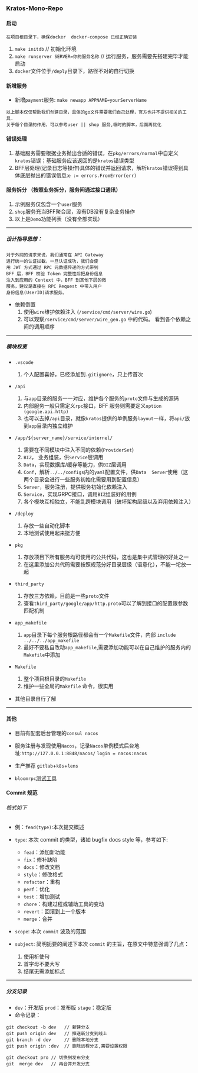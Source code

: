 ### Kratos-Mono-Repo

#### 启动
```
在项目根目录下，确保docker  docker-compose 已经正确安装
```
1. `make initdb`  // 初始化环境 
2. `make runserver SERVER=你的服务名称` // 运行服务，服务需要先搭建完毕才能启动
3. `docker`文件位于`/deply`目录下，路径不对的自行切换

#### 新增服务
* 新增`payment`服务:
`make newapp APPNAME=yourServerName`

```
以上脚本仅仅帮助我们创建目录，具体的go文件需要我们自己处理，官方也并不提供相关的工具.
关于每个目录的作用，可以参考user || shop 服务,临时的脚本，后面再优化
```

#### 错误处理
1. 基础服务需要根据业务抛出合适的错误，在`pkg/errors/normal`中自定义`kratos`错误；基础服务应该返回的是`kratos`错误类型
2. BFF层处理(记录日志等操作)具体的错误并返回请求，解析`kratos`错误得到具体底层抛出的错误信息:`e := errors.FromError(err)`


#### 服务拆分 （按照业务拆分，服务间通过接口通讯）
1. 示例服务仅包含一个`user`服务
2. `shop`服务充当BFF聚合层，没有DB没有复杂业务操作
3. 以上是`Demo`功能列表（没有全部实现）

---

##### 设计指导思想：
```
对于外网的请求来说，我们通常在 API Gateway 
进行统一的认证拦截，一旦认证成功，我们会使
用 JWT 方式通过 RPC 元数据传递的方式带到
BFF 层，BFF 校验 Token 完整性后把身份信息
注入到应用的 Context 中，BFF 到其他下层的微
服务，建议是直接在 RPC Request 中带入用户
身份信息(UserID)请求服务。
```

* 依赖倒置 
    1. 使用`wire`维护依赖注入 (`/service/cmd/server/wire.go`)
    2. 可以观察`/service/cmd/server/wire_gen.go` 中的代码。 看到各个依赖之间的调用顺序

---

##### 模块权责
* `.vscode`
    1. 个人配置喜好，已经添加到`.gitignore`，只上传首次 

* `/api`
    1. 与`app`目录的服务一一对应，维护各个服务的`proto`文件与生成的源码
    2. 内部服务一般只需定义`rpc`接口，BFF 服务则需要定义`option (google.api.http)`
    3. 也可以去掉`/api`目录，就像`kratos`提供的单例服务`layout`一样，将`api/`放到`app`目录内独立维护

* `/app/${server_name}/service/internel/`
    1. 需要在不同模块中注入不同的依赖(`ProviderSet`)
    2. `BIZ`， 业务组装，供`Service`层调用
    3. `Data`，实现数据库/缓存等能力，供`BIZ`层调用
    4. `Conf`，解析`../../configs`内的`yaml`配置文件，供`Data  Server`使用（这两个目录会进行一些服务初始化需要用到配置信息）
    5. `Server`，服务注册，提供服务初始化依赖注入
    6. `Service`，实现GRPC接口，调用`BIZ`组装好的用例
    7. 各个模块互相独立，不能乱跨模块调用（破坏架构层级以及弃用依赖注入）

* `/deploy`
    1. 存放一些自动化脚本
    2. 本地测试使用起来挺方便

* `pkg`
    1. 存放项目下所有服务均可使用的公共代码，这也是集中式管理的好处之一
    2. 在这里添加公共代码需要按照规范分好目录层级（语意化），不能一坨放一起

* `third_party`
    1. 存放三方依赖，目前是一些`proto`文件
    2. 查看`third_party/google/app/http.proto`可以了解到接口的配置跟参数匹配机制

* `app_makefile`
    1. `app`目录下每个服务根路径都会有一个`Makefile`文件，内部 `include ../../../app_makefile`
    2. 最好不要私自改动`app_makefile`,需要添加功能可以在自己维护的服务内的`Makefile`中添加
    

* `Makefile`
    1. 整个项目根目录的`Makefile`
    2. 维护一些全局的`Makefile` 命令，很实用

* 其他目录自行了解

---

#### 其他
* 目前有配套后台管理的`consul nacos`
* 服务注册与发现使用`Nacos`，记录`Nacos`单例模式后台地址:`http://127.0.0.1:8848/nacos/` `login = nacos:nacos`
* 生产推荐 `gitlab`+`k8s`+`lens`

* `bloomrpc`[测试工具](https://github.com/bloomrpc/bloomrpc)
#### Commit 规范

###### 格式如下

* 例：`fead(type)`:本次提交概述
* `type`: 本次 commit 的类型，诸如 bugfix docs style 等，参考如下:   

    * `fead`：添加新功能
    * `fix`：修补缺陷
    * `docs`：修改文档
    * `style`：修改格式
    * `refactor`：重构
    * `perf`：优化
    * `test`：增加测试
    * `chore`：构建过程或辅助工具的变动
    * `revert`：回滚到上一个版本
    * `merge`：合并

* `scope`: 本次 `commit` 波及的范围
* `subject`: 简明扼要的阐述下本次 `commit` 的主旨，在原文中特意强调了几点：

    1. 使用祈使句
    2. 首字母不要大写
    3. 结尾无需添加标点

---
##### 分支记录
* `dev`：开发版 `prod`：发布版 `stage`：稳定版
* 命令记录：
```
git checkout -b dev   // 新建分支
git push origin dev   // 推送新分支到线上
git branch -d dev     // 删除本地分支
git push origin :dev  // 删除远程分支,需要设置权限

git checkout pro // 切换到发布分支
git  merge dev   // 再合并开发分支
```
